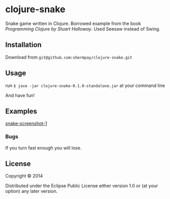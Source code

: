 # clojure-snake

Snake game written in Clojure.
Borrowed example from the book *Programming Clojure by Stuart Halloway*.
Used Seesaw instead of Swing.

## Installation

Download from `git@github.com:shermpay/clojure-snake.git`

## Usage


run `$ java -jar clojure-snake-0.1.0-standalone.jar` at your command line

And have fun!

## Examples

[snake-screenshot-1](img/snake_screenshot_1.png)

### Bugs

If you turn fast enough you will lose.

## License

Copyright © 2014

Distributed under the Eclipse Public License either version 1.0 or (at
your option) any later version.
